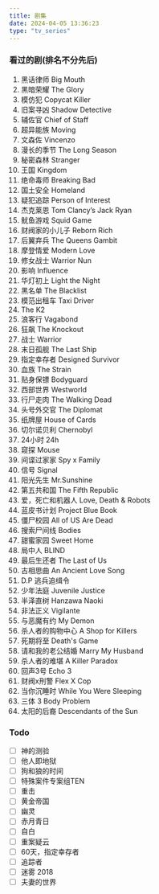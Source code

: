 ```yaml
---
title: 剧集
date: 2024-04-05 13:36:23
type: "tv_series"
---
```

### 看过的剧(排名不分先后)
1. 黑话律师 Big Mouth
2. 黑暗荣耀 The Glory
3. 模仿犯 Copycat Killer
4. 旧案寻凶 Shadow Detective
5. 辅佐官 Chief of Staff
6. 超异能族 Moving
7. 文森佐 Vincenzo
8. 漫长的季节 The Long Season
9. 秘密森林 Stranger
10. 王国 Kingdom
11. 绝命毒师 Breaking Bad
12. 国土安全 Homeland
13. 疑犯追踪 Person of Interest
14. 杰克莱恩 Tom Clancy’s Jack Ryan
15. 鱿鱼游戏 Squid Game
16. 财阀家的小儿子 Reborn Rich
17. 后翼弃兵 The Queens Gambit
18. 摩登情爱 Modern Love
19. 修女战士 Warrior Nun
20. 影响 Influence
21. 华灯初上 Light the Night
22. 黑名单 The Blacklist
23. 模范出租车 Taxi Driver
24. The K2
25. 浪客行 Vagabond
26. 狂飙 The Knockout
27. 战士 Warrior
28. 末日孤舰 The Last Ship
29. 指定幸存者 Designed Survivor
30. 血族 The Strain
31. 贴身保镖 Bodyguard
32. 西部世界 Westworld
33. 行尸走肉 The Walking Dead
34. 头号外交官 The Diplomat
35. 纸牌屋 House of Cards
36. 切尔诺贝利 Chernobyl
37. 24小时 24h
38. 窥探 Mouse
39. 间谍过家家 Spy x Family
40. 信号 Signal
41. 阳光先生 Mr.Sunshine
42. 第五共和国 The Fifth Republic
43. 爱，死亡和机器人 Love, Death & Robots
44. 蓝皮书计划 Project Blue Book
45. 僵尸校园 All of US Are Dead
46. 搜索尸间线 Bodies
47. 甜蜜家园 Sweet Home
48. 局中人 BLIND
49. 最后生还者 The Last of Us
50. 古相思曲 An Ancient Love Song
51. D.P 逃兵追缉令
52. 少年法庭 Juvenile Justice
53. 半泽直树 Hanzawa Naoki
54. 非法正义 Vigilante
55. 与恶魔有约 My Demon
56. 杀人者的购物中心 A Shop for Killers
57. 死期将至 Death's Game
58. 请和我的老公结婚 Marry My Husband
59. 杀人者的难堪 A Killer Paradox
60. 回声3号 Echo 3
61. 财阀x刑警 Flex X Cop
62. 当你沉睡时 While You Were Sleeping
63. 三体 3 Body Problem
64. 太阳的后裔 Descendants of the Sun

### Todo
- [ ] 神的测验
- [ ] 他人即地狱
- [ ] 狗和狼的时间
- [ ] 特殊案件专案组TEN
- [ ] 重击
- [ ] 黄金帝国
- [ ] 幽灵
- [ ] 赤月青日
- [ ] 自白
- [ ] 重案疑云
- [ ] 60天，指定幸存者
- [ ] 追踪者
- [ ] 迷雾 2018
- [ ] 夫妻的世界